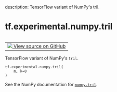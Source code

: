 description: TensorFlow variant of NumPy's tril.

<div itemscope itemtype="http://developers.google.com/ReferenceObject">
<meta itemprop="name" content="tf.experimental.numpy.tril" />
<meta itemprop="path" content="Stable" />
</div>

# tf.experimental.numpy.tril

<!-- Insert buttons and diff -->

<table class="tfo-notebook-buttons tfo-api nocontent" align="left">
<td>
  <a target="_blank" href="https://github.com/tensorflow/tensorflow/blob/r2.4/tensorflow/python/ops/numpy_ops/np_array_ops.py#L1237-L1256">
    <img src="https://www.tensorflow.org/images/GitHub-Mark-32px.png" />
    View source on GitHub
  </a>
</td>
</table>



TensorFlow variant of NumPy's `tril`.

<pre class="devsite-click-to-copy prettyprint lang-py tfo-signature-link">
<code>tf.experimental.numpy.tril(
    m, k=0
)
</code></pre>



<!-- Placeholder for "Used in" -->

See the NumPy documentation for [`numpy.tril`](https://numpy.org/doc/1.16/reference/generated/numpy.tril.html).